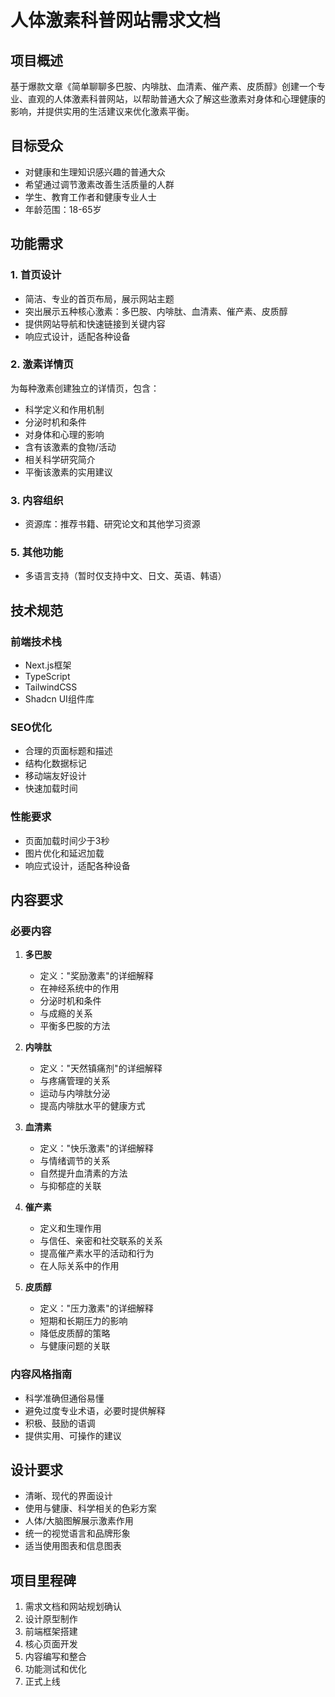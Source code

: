 # 人体激素科普网站需求文档

## 项目概述

基于爆款文章《简单聊聊多巴胺、内啡肽、血清素、催产素、皮质醇》创建一个专业、直观的人体激素科普网站，以帮助普通大众了解这些激素对身体和心理健康的影响，并提供实用的生活建议来优化激素平衡。

## 目标受众

- 对健康和生理知识感兴趣的普通大众
- 希望通过调节激素改善生活质量的人群
- 学生、教育工作者和健康专业人士
- 年龄范围：18-65岁

## 功能需求

### 1. 首页设计

- 简洁、专业的首页布局，展示网站主题
- 突出展示五种核心激素：多巴胺、内啡肽、血清素、催产素、皮质醇
- 提供网站导航和快速链接到关键内容
- 响应式设计，适配各种设备

### 2. 激素详情页

为每种激素创建独立的详情页，包含：
- 科学定义和作用机制
- 分泌时机和条件
- 对身体和心理的影响
- 含有该激素的食物/活动
- 相关科学研究简介
- 平衡该激素的实用建议

### 3. 内容组织

- 资源库：推荐书籍、研究论文和其他学习资源

### 5. 其他功能

- 多语言支持（暂时仅支持中文、日文、英语、韩语）

## 技术规范

### 前端技术栈

- Next.js框架
- TypeScript
- TailwindCSS
- Shadcn UI组件库

### SEO优化

- 合理的页面标题和描述
- 结构化数据标记
- 移动端友好设计
- 快速加载时间

### 性能要求

- 页面加载时间少于3秒
- 图片优化和延迟加载
- 响应式设计，适配各种设备

## 内容要求

### 必要内容

1. **多巴胺**
   - 定义："奖励激素"的详细解释
   - 在神经系统中的作用
   - 分泌时机和条件
   - 与成瘾的关系
   - 平衡多巴胺的方法

2. **内啡肽**
   - 定义："天然镇痛剂"的详细解释
   - 与疼痛管理的关系
   - 运动与内啡肽分泌
   - 提高内啡肽水平的健康方式

3. **血清素**
   - 定义："快乐激素"的详细解释
   - 与情绪调节的关系
   - 自然提升血清素的方法
   - 与抑郁症的关联

4. **催产素**
   - 定义和生理作用
   - 与信任、亲密和社交联系的关系
   - 提高催产素水平的活动和行为
   - 在人际关系中的作用

5. **皮质醇**
   - 定义："压力激素"的详细解释
   - 短期和长期压力的影响
   - 降低皮质醇的策略
   - 与健康问题的关联

### 内容风格指南

- 科学准确但通俗易懂
- 避免过度专业术语，必要时提供解释
- 积极、鼓励的语调
- 提供实用、可操作的建议

## 设计要求

- 清晰、现代的界面设计
- 使用与健康、科学相关的色彩方案
- 人体/大脑图解展示激素作用
- 统一的视觉语言和品牌形象
- 适当使用图表和信息图表

## 项目里程碑

1. 需求文档和网站规划确认
2. 设计原型制作
3. 前端框架搭建
4. 核心页面开发
5. 内容编写和整合
6. 功能测试和优化
7. 正式上线
